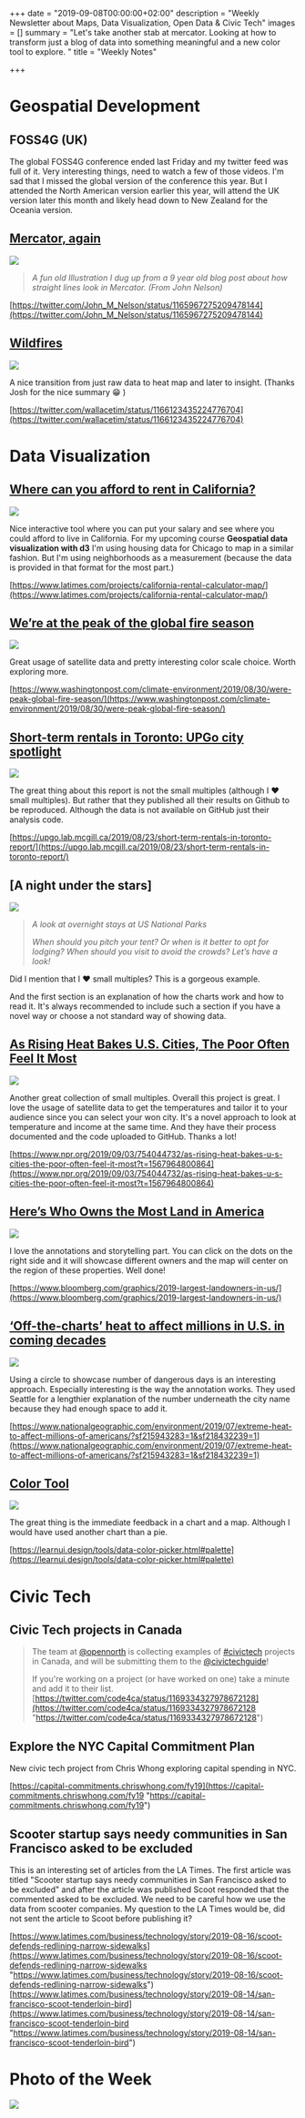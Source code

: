 +++
date = "2019-09-08T00:00:00+02:00"
description = "Weekly Newsletter about Maps, Data Visualization, Open Data & Civic Tech"
images = []
summary = "Let's take another stab at mercator. Looking at how to transform just a blog of data into something meaningful and a new color tool to explore. "
title = "Weekly Notes"

+++
# Geospatial Development

## FOSS4G (UK)

The global FOSS4G conference ended last Friday and my twitter feed was full of it. Very interesting things, need to watch a few of those videos. I'm sad that I missed the global version of the conference this year. But I attended the North American version earlier this year, will attend the UK version later this month and likely head down to New Zealand for the Oceania version.

## [Mercator, again](https://twitter.com/John_M_Nelson/status/1165967275209478144)

![](https://res.cloudinary.com/civicvision/image/upload/f_auto,q_auto,w_auto,dpr_auto,c_limit/milafrerichs.com/newsletter/data-viz/mercator-line.png)

> _A fun old Illustration I dug up from a 9 year old blog post about how straight lines look in Mercator. (From John Nelson)_

[https://twitter.com/John_M_Nelson/status/1165967275209478144](https://twitter.com/John_M_Nelson/status/1165967275209478144)

## [Wildfires](https://twitter.com/wallacetim/status/1166123435224776704)

![](https://res.cloudinary.com/civicvision/image/upload/f_auto,q_auto,w_auto,dpr_auto,c_limit/milafrerichs.com/newsletter/data-viz/wildfires-amazonas.gif)

A nice transition from just raw data to heat map and later to insight. (Thanks Josh for the nice summary 😁 )

[https://twitter.com/wallacetim/status/1166123435224776704](https://twitter.com/wallacetim/status/1166123435224776704)

# Data Visualization

## [Where can you afford to rent in California?]((https://www.latimes.com/projects/california-rental-calculator-map/))

![](https://res.cloudinary.com/civicvision/image/upload/f_auto,q_auto,w_auto,dpr_auto,c_limit/milafrerichs.com/newsletter/data-viz/rent-california-latimes.png)

Nice interactive tool where you can put your salary and see where you could afford to live in California. For my upcoming course **Geospatial data visualization with d3** I'm using housing data for Chicago to map in a similar fashion. But I'm using neighborhoods as a measurement (because the data is provided in that format for the most part.)

[https://www.latimes.com/projects/california-rental-calculator-map/](https://www.latimes.com/projects/california-rental-calculator-map/)

## [We’re at the peak of the global fire season](https://www.washingtonpost.com/climate-environment/2019/08/30/were-peak-global-fire-season/)

[![](https://res.cloudinary.com/civicvision/image/upload/f_auto,q_auto,w_auto,dpr_auto,c_limit/milafrerichs.com/newsletter/data-viz/fire-season-satellites.png)](https://www.washingtonpost.com/climate-environment/2019/08/30/were-peak-global-fire-season/)

Great usage of satellite data and pretty interesting color scale choice. Worth exploring more.

[https://www.washingtonpost.com/climate-environment/2019/08/30/were-peak-global-fire-season/](https://www.washingtonpost.com/climate-environment/2019/08/30/were-peak-global-fire-season/)

## [Short-term rentals in Toronto: UPGo city spotlight](https://upgo.lab.mcgill.ca/2019/08/23/short-term-rentals-in-toronto-report/)

[![](https://res.cloudinary.com/civicvision/image/upload/f_auto,q_auto,w_auto,dpr_auto,c_limit/milafrerichs.com/newsletter/data-viz/str-toronto.png)](https://upgo.lab.mcgill.ca/2019/08/23/short-term-rentals-in-toronto-report/)

The great thing about this report is not the small multiples (although I ❤️  small multiples). But rather that they published all their results on Github to be reproduced. Although the data is not available on GitHub just their analysis code.

[https://upgo.lab.mcgill.ca/2019/08/23/short-term-rentals-in-toronto-report/](https://upgo.lab.mcgill.ca/2019/08/23/short-term-rentals-in-toronto-report/)

## \[A night under the stars\]

![](https://res.cloudinary.com/civicvision/image/upload/f_auto,q_auto,w_auto,dpr_auto,c_limit/milafrerichs.com/newsletter/data-viz/night-under-stars.png)

> _A look at overnight stays at US National Parks_
>
> _When should you pitch your tent? Or when is it better to opt for lodging? When should you visit to avoid the crowds? Let’s have a look!_

Did I mention that I ❤️ small multiples? This is a gorgeous example.

And the first section is an explanation of how the charts work and how to read it. It's always recommended to include such a section if you have a novel way or choose a not standard way of showing data.

## [As Rising Heat Bakes U.S. Cities, The Poor Often Feel It Most](https://www.npr.org/2019/09/03/754044732/as-rising-heat-bakes-u-s-cities-the-poor-often-feel-it-most?t=1567964800864)

[![](https://res.cloudinary.com/civicvision/image/upload/f_auto,q_auto,w_auto,dpr_auto,c_limit/milafrerichs.com/newsletter/data-viz/npr-heat-income.png)](https://www.npr.org/2019/09/03/754044732/as-rising-heat-bakes-u-s-cities-the-poor-often-feel-it-most?t=1567964800864)

Another great collection of small multiples. Overall this project is great. I love the usage of satellite data to get the temperatures and tailor it to your audience since you can select your won city. It's a novel approach to look at temperature and income at the same time. And they have their process documented and the code uploaded to GitHub. Thanks a lot! 

[https://www.npr.org/2019/09/03/754044732/as-rising-heat-bakes-u-s-cities-the-poor-often-feel-it-most?t=1567964800864](https://www.npr.org/2019/09/03/754044732/as-rising-heat-bakes-u-s-cities-the-poor-often-feel-it-most?t=1567964800864)

## [Here’s Who Owns the Most Land in America](https://www.bloomberg.com/graphics/2019-largest-landowners-in-us/)

[![](https://res.cloudinary.com/civicvision/image/upload/f_auto,q_auto,w_auto,dpr_auto,c_limit/milafrerichs.com/newsletter/data-viz/bloomberg-who-owns-land.png)](https://www.bloomberg.com/graphics/2019-largest-landowners-in-us/)

I love the annotations and storytelling part. You can click on the dots on the right side and it will showcase different owners and the map will center on the region of these properties. Well done! 

[https://www.bloomberg.com/graphics/2019-largest-landowners-in-us/](https://www.bloomberg.com/graphics/2019-largest-landowners-in-us/)

## [‘Off-the-charts’ heat to affect millions in U.S. in coming decades](https://www.nationalgeographic.com/environment/2019/07/extreme-heat-to-affect-millions-of-americans/?sf215943283=1&sf218432239=1)

[![](https://res.cloudinary.com/civicvision/image/upload/f_auto,q_auto,w_auto,dpr_auto,c_limit/milafrerichs.com/newsletter/data-viz/off-the-charts-heat.png)](https://www.nationalgeographic.com/environment/2019/07/extreme-heat-to-affect-millions-of-americans/?sf215943283=1&sf218432239=1)

Using a circle to showcase number of dangerous days is an interesting approach. Especially interesting is the way the annotation works. They used Seattle for a lengthier explanation of the number underneath the city name because they had enough space to add it. 

[https://www.nationalgeographic.com/environment/2019/07/extreme-heat-to-affect-millions-of-americans/?sf215943283=1&sf218432239=1](https://www.nationalgeographic.com/environment/2019/07/extreme-heat-to-affect-millions-of-americans/?sf215943283=1&sf218432239=1)

## [Color Tool](https://learnui.design/tools/data-color-picker.html#palette)

[![](https://res.cloudinary.com/civicvision/image/upload/f_auto,q_auto,w_auto,dpr_auto,c_limit/milafrerichs.com/newsletter/data-viz/color-tool.png)](https://learnui.design/tools/data-color-picker.html#palette)

The great thing is the immediate feedback in a chart and a map. Although I would have used another chart than a pie.

[https://learnui.design/tools/data-color-picker.html#palette](https://learnui.design/tools/data-color-picker.html#palette)

# Civic Tech

## Civic Tech projects in Canada

> The team at [@opennorth](https://twitter.com/opennorth) is collecting examples of [#civictech](https://twitter.com/hashtag/civictech?src=hash) projects in Canada, and will be submitting them to the [@civictechguide](https://twitter.com/civictechguide)!
>
> If you're working on a project (or have worked on one) take a minute and add it to their list.  
> [https://twitter.com/code4ca/status/1169334327978672128](https://twitter.com/code4ca/status/1169334327978672128 "https://twitter.com/code4ca/status/1169334327978672128")

## Explore the NYC Capital Commitment Plan

New civic tech project from Chris Whong exploring capital spending in NYC.

[https://capital-commitments.chriswhong.com/fy19](https://capital-commitments.chriswhong.com/fy19 "https://capital-commitments.chriswhong.com/fy19")

## Scooter startup says needy communities in San Francisco asked to be excluded

This is an interesting set of articles from the LA Times. The first article was titled "Scooter startup says needy communities in San Francisco asked to be excluded" and after the article was published Scoot responded that the commented asked to be excluded. We need to be careful how we use the data from scooter companies. My question to the LA Times would be, did not sent the article to Scoot before publishing it?

[https://www.latimes.com/business/technology/story/2019-08-16/scoot-defends-redlining-narrow-sidewalks](https://www.latimes.com/business/technology/story/2019-08-16/scoot-defends-redlining-narrow-sidewalks "https://www.latimes.com/business/technology/story/2019-08-16/scoot-defends-redlining-narrow-sidewalks")  
[https://www.latimes.com/business/technology/story/2019-08-14/san-francisco-scoot-tenderloin-bird](https://www.latimes.com/business/technology/story/2019-08-14/san-francisco-scoot-tenderloin-bird "https://www.latimes.com/business/technology/story/2019-08-14/san-francisco-scoot-tenderloin-bird")

# Photo of the Week

![](https://res.cloudinary.com/civicvision/image/upload/f_auto,q_auto,w_auto,dpr_auto,c_limit/milafrerichs.com/newsletter/photo_of_the_week/IMG_5550.jpg)

<div class="rm-area-end-of-content"></div>